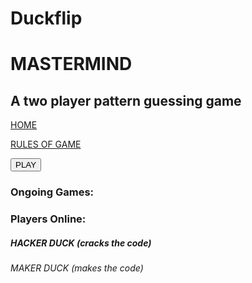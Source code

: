 # Duckflip
<!doctype html>
<html>
  <head>
    <title> Mastermind </title>
  </head>
  <body>
    <main>
      <h1> MASTERMIND</h1>
      <h2> A two player pattern guessing game </h2>
      <p><a href="#">HOME</a> </p>
      <p><a href="#">RULES OF GAME</a> </p>
      <form action="/play" method="get">
                            <button type="submit">PLAY</button>
        <h3> Ongoing Games: </h3>
        <h3> Players Online:</h3>
        <h5> HACKER DUCK (cracks the code) </h5>
        <h6> MAKER DUCK (makes the code) </h6>
      </form>
    </main>
  </body>
</html>
